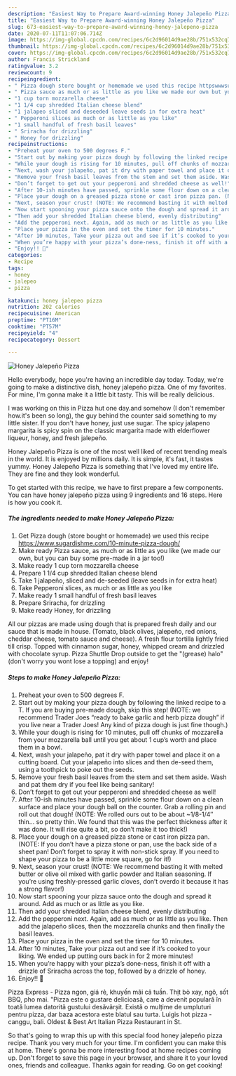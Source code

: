 ```yaml
---
description: "Easiest Way to Prepare Award-winning Honey Jalepeño Pizza"
title: "Easiest Way to Prepare Award-winning Honey Jalepeño Pizza"
slug: 673-easiest-way-to-prepare-award-winning-honey-jalepeno-pizza
date: 2020-07-11T11:07:06.714Z
image: https://img-global.cpcdn.com/recipes/6c2d96014d9ae28b/751x532cq70/honey-jalepeno-pizza-recipe-main-photo.jpg
thumbnail: https://img-global.cpcdn.com/recipes/6c2d96014d9ae28b/751x532cq70/honey-jalepeno-pizza-recipe-main-photo.jpg
cover: https://img-global.cpcdn.com/recipes/6c2d96014d9ae28b/751x532cq70/honey-jalepeno-pizza-recipe-main-photo.jpg
author: Francis Strickland
ratingvalue: 3.2
reviewcount: 9
recipeingredient:
- " Pizza dough store bought or homemade we used this recipe httpswwwsugardishmecom10minutepizzadough"
- " Pizza sauce as much or as little as you like we made our own but you can buy some premade in a jar too"
- "1 cup torn mozzarella cheese"
- "1 1/4 cup shredded Italian cheese blend"
- "1 jalapeo sliced and deseeded leave seeds in for extra heat"
- " Pepperoni slices as much or as little as you like"
- "1 small handful of fresh basil leaves"
- " Sriracha for drizzling"
- " Honey for drizzling"
recipeinstructions:
- "Preheat your oven to 500 degrees F."
- "Start out by making your pizza dough by following the linked recipe to a T. If you are buying pre-made dough, skip this step! (NOTE: we recommend Trader Joes “ready to bake garlic and herb pizza dough” if you live near a Trader Joes! Any kind of pizza dough is just fine though.)"
- "While your dough is rising for 10 minutes, pull off chunks of mozzarella from your mozzarella ball until you get about 1 cup’s worth and place them in a bowl."
- "Next, wash your jalapeño, pat it dry with paper towel and place it on a cutting board. Cut your jalapeño into slices and then de-seed them, using a toothpick to poke out the seeds."
- "Remove your fresh basil leaves from the stem and set them aside. Wash and pat them dry if you feel like being sanitary!"
- "Don’t forget to get out your pepperoni and shredded cheese as well!"
- "After 10-ish minutes have passed, sprinkle some flour down on a clean surface and place your dough ball on the counter. Grab a rolling pin and roll out that dough! (NOTE: We rolled ours out to be about ~1/8-1/4″ thin… so pretty thin. We found that this was the perfect thickness after it was done. It will rise quite a bit, so don’t make it too thick!)"
- "Place your dough on a greased pizza stone or cast iron pizza pan. (NOTE: If you don’t have a pizza stone or pan, use the back side of a sheet pan! Don’t forget to spray it with non-stick spray. If you need to shape your pizza to be a little more square, go for it!)"
- "Next, season your crust! (NOTE: We recommend basting it with melted butter or olive oil mixed with garlic powder and Italian seasoning. If you’re using freshly-pressed garlic cloves, don’t overdo it because it has a strong flavor!)"
- "Now start spooning your pizza sauce onto the dough and spread it around. Add as much or as little as you like."
- "Then add your shredded Italian cheese blend, evenly distributing"
- "Add the pepperoni next. Again, add as much or as little as you like. Then add the jalapeño slices, then the mozzarella chunks and then finally the basil leaves."
- "Place your pizza in the oven and set the timer for 10 minutes."
- "After 10 minutes, Take your pizza out and see if it’s cooked to your liking. We ended up putting ours back in for 2 more minutes!"
- "When you’re happy with your pizza’s done-ness, finish it off with a drizzle of Sriracha across the top, followed by a drizzle of honey."
- "Enjoy!! 🙂"
categories:
- Recipe
tags:
- honey
- jalepeo
- pizza

katakunci: honey jalepeo pizza 
nutrition: 202 calories
recipecuisine: American
preptime: "PT16M"
cooktime: "PT57M"
recipeyield: "4"
recipecategory: Dessert

---
```



![Honey Jalepeño Pizza](https://img-global.cpcdn.com/recipes/6c2d96014d9ae28b/751x532cq70/honey-jalepeno-pizza-recipe-main-photo.jpg)

Hello everybody, hope you're having an incredible day today. Today, we're going to make a distinctive dish, honey jalepeño pizza. One of my favorites. For mine, I'm gonna make it a little bit tasty. This will be really delicious.

I was working on this in Pizza hut one day.and somehow (I don&#39;t remember how.it&#39;s been so long), the guy behind the counter said something to my little sister. If you don&#39;t have honey, just use sugar. The spicy jalapeno margarita is spicy spin on the classic margarita made with elderflower liqueur, honey, and fresh jalepeño.

Honey Jalepeño Pizza is one of the most well liked of recent trending meals in the world. It is enjoyed by millions daily. It is simple, it's fast, it tastes yummy. Honey Jalepeño Pizza is something that I've loved my entire life. They are fine and they look wonderful.


To get started with this recipe, we have to first prepare a few components. You can have honey jalepeño pizza using 9 ingredients and 16 steps. Here is how you cook it.

<!--inarticleads1-->

##### The ingredients needed to make Honey Jalepeño Pizza:

1. Get  Pizza dough (store bought or homemade) we used this recipe https://www.sugardishme.com/10-minute-pizza-dough/
1. Make ready  Pizza sauce, as much or as little as you like (we made our own, but you can buy some pre-made in a jar too!)
1. Make ready 1 cup torn mozzarella cheese
1. Prepare 1 1/4 cup shredded Italian cheese blend
1. Take 1 jalapeño, sliced and de-seeded (leave seeds in for extra heat)
1. Take  Pepperoni slices, as much or as little as you like
1. Make ready 1 small handful of fresh basil leaves
1. Prepare  Sriracha, for drizzling
1. Make ready  Honey, for drizzling


All our pizzas are made using dough that is prepared fresh daily and our sauce that is made in house. (Tomato, black olives, jalepeño, red onions, cheddar cheese, tomato sauce and cheese). A fresh flour tortilla lightly fried till crisp. Topped with cinnamon sugar, honey, whipped cream and drizzled with chocolate syrup. Pizza Shuttle Drop outside to get the &#34;(grease) halo&#34; (don&#39;t worry you wont lose a topping) and enjoy! 

<!--inarticleads2-->

##### Steps to make Honey Jalepeño Pizza:

1. Preheat your oven to 500 degrees F.
1. Start out by making your pizza dough by following the linked recipe to a T. If you are buying pre-made dough, skip this step! (NOTE: we recommend Trader Joes “ready to bake garlic and herb pizza dough” if you live near a Trader Joes! Any kind of pizza dough is just fine though.)
1. While your dough is rising for 10 minutes, pull off chunks of mozzarella from your mozzarella ball until you get about 1 cup’s worth and place them in a bowl.
1. Next, wash your jalapeño, pat it dry with paper towel and place it on a cutting board. Cut your jalapeño into slices and then de-seed them, using a toothpick to poke out the seeds.
1. Remove your fresh basil leaves from the stem and set them aside. Wash and pat them dry if you feel like being sanitary!
1. Don’t forget to get out your pepperoni and shredded cheese as well!
1. After 10-ish minutes have passed, sprinkle some flour down on a clean surface and place your dough ball on the counter. Grab a rolling pin and roll out that dough! (NOTE: We rolled ours out to be about ~1/8-1/4″ thin… so pretty thin. We found that this was the perfect thickness after it was done. It will rise quite a bit, so don’t make it too thick!)
1. Place your dough on a greased pizza stone or cast iron pizza pan. (NOTE: If you don’t have a pizza stone or pan, use the back side of a sheet pan! Don’t forget to spray it with non-stick spray. If you need to shape your pizza to be a little more square, go for it!)
1. Next, season your crust! (NOTE: We recommend basting it with melted butter or olive oil mixed with garlic powder and Italian seasoning. If you’re using freshly-pressed garlic cloves, don’t overdo it because it has a strong flavor!)
1. Now start spooning your pizza sauce onto the dough and spread it around. Add as much or as little as you like.
1. Then add your shredded Italian cheese blend, evenly distributing
1. Add the pepperoni next. Again, add as much or as little as you like. Then add the jalapeño slices, then the mozzarella chunks and then finally the basil leaves.
1. Place your pizza in the oven and set the timer for 10 minutes.
1. After 10 minutes, Take your pizza out and see if it’s cooked to your liking. We ended up putting ours back in for 2 more minutes!
1. When you’re happy with your pizza’s done-ness, finish it off with a drizzle of Sriracha across the top, followed by a drizzle of honey.
1. Enjoy!! 🙂


Pizza Express - Pizza ngon, giá rẻ, khuyến mãi cả tuần. Thịt bò xay, ngô, sốt BBQ, pho mai. &#34;Pizza este o gustare delicioasă, care a devenit populară în toată lumea datorită gustului desăvârșit. Există o mulțime de umpluturi pentru pizza, dar baza acestora este blatul sau turta. Luigis hot pizza - canggu, bali. Oldest &amp; Best Art Italian Pizza Restaurant in St. 

So that's going to wrap this up with this special food honey jalepeño pizza recipe. Thank you very much for your time. I'm confident you can make this at home. There's gonna be more interesting food at home recipes coming up. Don't forget to save this page in your browser, and share it to your loved ones, friends and colleague. Thanks again for reading. Go on get cooking!
